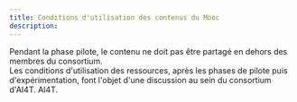 ```yaml
---
title: Conditions d'utilisation des contenus du Mooc
description:
---
```


Pendant la phase pilote, le contenu ne doit pas être partagé en dehors des membres du consortium.  
Les conditions d'utilisation des ressources, après les phases de pilote puis d'expérimentation, font l'objet d'une discussion au sein du consortium d'AI4T. AI4T.
